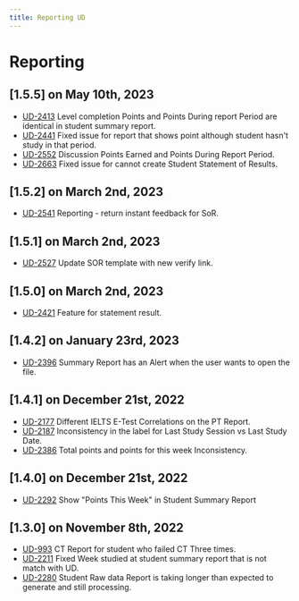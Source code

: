 ```yaml
---
title: Reporting UD
---
```


# Reporting

## [1.5.5] on May 10th, 2023
- [UD-2413](https://dyned.myjetbrains.com/youtrack/issue/UD-2413) Level completion Points and Points During report Period are identical in student summary report.
- [UD-2441](https://dyned.myjetbrains.com/youtrack/issue/UD-2441) Fixed issue for report that shows point although student hasn't study in that period.
- [UD-2552](https://dyned.myjetbrains.com/youtrack/issue/UD-2552) Discussion Points Earned and Points During Report Period.
- [UD-2663](https://dyned.myjetbrains.com/youtrack/issue/UD-2663) Fixed issue for cannot create Student Statement of Results.

## [1.5.2] on March 2nd, 2023
- [UD-2541](https://dyned.myjetbrains.com/youtrack/issue/UD-2541) Reporting - return instant feedback for SoR.

## [1.5.1] on March 2nd, 2023
- [UD-2527](https://dyned.myjetbrains.com/youtrack/issue/UD-2527) Update SOR template with new verify link.

## [1.5.0] on March 2nd, 2023
- [UD-2421](https://dyned.myjetbrains.com/youtrack/issue/UD-2421) Feature for statement result.

## [1.4.2] on January 23rd, 2023
- [UD-2396](https://dyned.myjetbrains.com/youtrack/issue/UD-2396) Summary Report has an Alert when the user wants to open the file.

## [1.4.1] on December 21st, 2022
- [UD-2177](https://dyned.myjetbrains.com/youtrack/issue/UD-2177) Different IELTS E-Test Correlations on the PT Report.
- [UD-2187](https://dyned.myjetbrains.com/youtrack/issue/UD-2187) Inconsistency in the label for Last Study Session vs Last Study Date.
- [UD-2386](https://dyned.myjetbrains.com/youtrack/issue/UD-2386) Total points and points for this week Inconsistency.

## [1.4.0] on December 21st, 2022
- [UD-2292](https://dyned.myjetbrains.com/youtrack/issue/UD-2292) Show "Points This Week" in Student Summary Report

## [1.3.0] on November 8th, 2022
- [UD-993](https://dyned.myjetbrains.com/youtrack/issue/UD-993) CT Report for student who failed CT Three times.
- [UD-2211](https://dyned.myjetbrains.com/youtrack/issue/UD-2211) Fixed Week studied at student summary report that is not match with UD.
- [UD-2280](https://dyned.myjetbrains.com/youtrack/issue/UD-2280) Student Raw data Report is taking longer than expected to generate and still processing.
